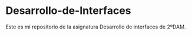 # Desarrollo-de-Interfaces
Este es mi repositorio de la asignatura Desarrollo de interfaces de 2ºDAM. 
